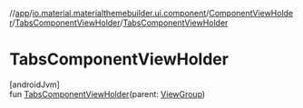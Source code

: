 //[app](../../../../index.md)/[io.material.materialthemebuilder.ui.component](../../index.md)/[ComponentViewHolder](../index.md)/[TabsComponentViewHolder](index.md)/[TabsComponentViewHolder](-tabs-component-view-holder.md)

# TabsComponentViewHolder

[androidJvm]\
fun [TabsComponentViewHolder](-tabs-component-view-holder.md)(parent: [ViewGroup](https://developer.android.com/reference/kotlin/android/view/ViewGroup.html))

